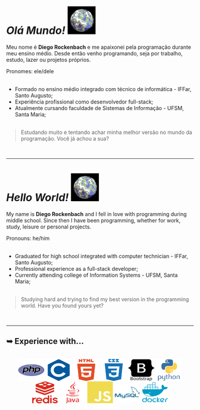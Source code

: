 # <i> Olá Mundo! </i> <img src="assets/earth.gif" width="75px" height="75px"/>
Meu nome é **Diego Rockenbach** e me apaixonei pela programação durante meu ensino médio. Desde então venho programando, seja por trabalho, estudo, lazer ou projetos próprios.

Pronomes: ele/dele <br><br>

- Formado no ensino médio integrado com técnico de informática - IFFar, Santo Augusto;
- Experiência profissional como desenvolvedor full-stack;
- Atualmente cursando faculdade de Sistemas de Informação - UFSM, Santa Maria; <br><br>


> Estudando muito e tentando achar minha melhor versão no mundo da programação. Você já achou a sua?
<br>

---

# <i> Hello World! </i> <img src="assets/earth.gif" width="75px" height="75px"/>

My name is **Diego Rockenbach** and I fell in love with programming during middle school. Since then I have been programming, whether for work, study, leisure or personal projects.

Pronouns: he/him <br><br>

- Graduated for high school integrated with computer technician - IFFar, Santo Augusto;
- Professional experience as a full-stack developer;
- Currently attending college of Information Systems - UFSM, Santa Maria; <br><br>


> Studying hard and trying to find my best version in the programming world. Have you found yours yet?
<br>

---


## <b> ➥ Experience with... </b>

<div align="center"><br>
  <img align="center" alt="Diego-PHP" height="60" width="70" src="https://raw.githubusercontent.com/devicons/devicon/master/icons/php/php-original.svg">
  <img align="center" alt="Diego-C" height="60" width="70" 
src="https://raw.githubusercontent.com/devicons/devicon/master/icons/c/c-plain.svg">
  <img align="center" alt="Diego-HTML" height="60" width="70" src="https://raw.githubusercontent.com/devicons/devicon/master/icons/html5/html5-plain-wordmark.svg">
  <img align="center" alt="Diego-CSS" height="60" width="70" src="https://raw.githubusercontent.com/devicons/devicon/master/icons/css3/css3-plain-wordmark.svg">
  <img align="center" alt="Diego-BOOTSTRAP" height="60" width="70" src="https://raw.githubusercontent.com/devicons/devicon/master/icons/bootstrap/bootstrap-plain-wordmark.svg">
  <img align="center" alt="Diego-PYTHON" height="60" width="70" src="https://raw.githubusercontent.com/devicons/devicon/master/icons/python/python-original-wordmark.svg">
  <img align="center" alt="Diego-REDIS" height="60" width="70" src="https://raw.githubusercontent.com/devicons/devicon/master/icons/redis/redis-plain-wordmark.svg">
  <img align="center" alt="Diego-JAVA" height="60" width="70" src="https://raw.githubusercontent.com/devicons/devicon/master/icons/java/java-plain-wordmark.svg">
  <img align="center" alt="Diego-JAVASCRIPT" height="60" width="70" src="https://raw.githubusercontent.com/devicons/devicon/master/icons/javascript/javascript-plain.svg">
  <img align="center" alt="Diego-SQL" height="60" width="70" src="https://raw.githubusercontent.com/devicons/devicon/master/icons/mysql/mysql-plain-wordmark.svg">
  <img align="center" alt="Diego-DOCKER" height="60" width="70" src="https://raw.githubusercontent.com/devicons/devicon/master/icons/docker/docker-plain-wordmark.svg">

</div>
